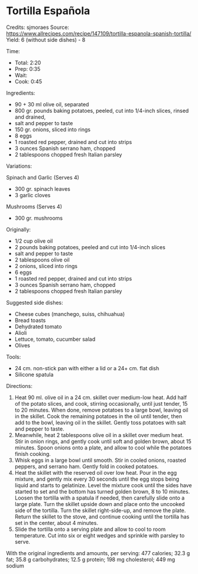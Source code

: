 # Tortilla Española

Credits: sjmoraes
Source: https://www.allrecipes.com/recipe/147109/tortilla-espanola-spanish-tortilla/
Yield: 6 (without side dishes) - 8

Time:

- Total: 2:20
- Prep: 0:35
- Wait:
- Cook: 0:45

Ingredients:

- 90 + 30 ml olive oil, separated
- 800 gr. pounds baking potatoes, peeled, cut into 1/4-inch slices, rinsed and drained,
- salt and pepper to taste
- 150 gr. onions, sliced into rings
- 8 eggs
- 1 roasted red pepper, drained and cut into strips
- 3 ounces Spanish serrano ham, chopped
- 2 tablespoons chopped fresh Italian parsley

Variations:
   
Spinach and Garlic (Serves 4)
- 300 gr. spinach leaves
- 3 garlic cloves

Mushrooms (Serves 4)
- 300 gr. mushrooms
   
Originally:

- 1/2 cup olive oil
- 2 pounds baking potatoes, peeled and cut into 1/4-inch slices
- salt and pepper to taste
- 2 tablespoons olive oil
- 2 onions, sliced into rings
- 6 eggs
- 1 roasted red pepper, drained and cut into strips
- 3 ounces Spanish serrano ham, chopped
- 2 tablespoons chopped fresh Italian parsley

Suggested side dishes:

- Cheese cubes (manchego, suiss, chihuahua)
- Bread toasts
- Dehydrated tomato
- Alioli
- Lettuce, tomato, cucumber salad
- Olives
   
Tools:

- 24 cm. non-stick pan with either a lid or a 24+ cm. flat dish
- Silicone spatula

Directions:

1. Heat 90 ml. olive oil in a 24 cm. skillet over medium-low heat. Add half of the potato slices, and cook, stirring occasionally, until just tender, 15 to 20 minutes. When done, remove potatoes to a large bowl, leaving oil in the skillet. Cook the remaining potatoes in the oil until tender, then add to the bowl, leaving oil in the skillet. Gently toss potatoes with salt and pepper to taste.
2. Meanwhile, heat 2 tablespoons olive oil in a skillet over medium heat. Stir in onion rings, and gently cook until soft and golden brown, about 15 minutes. Spoon onions onto a plate, and allow to cool while the potatoes finish cooking.
3. Whisk eggs in a large bowl until smooth. Stir in cooled onions, roasted peppers, and serrano ham. Gently fold in cooked potatoes.
4. Heat the skillet with the reserved oil over low heat. Pour in the egg mixture, and gently mix every 30 seconds until the egg stops being liquid and starts to gelatinize. Level the mixture cook until the sides have started to set and the bottom has turned golden brown, 8 to 10 minutes. Loosen the tortilla with a spatula if needed, then carefully slide onto a large plate. Turn the skillet upside down and place onto the uncooked side of the tortilla. Turn the skillet right-side-up, and remove the plate. Return the skillet to the stove, and continue cooking until the tortilla has set in the center, about 4 minutes.
5. Slide the tortilla onto a serving plate and allow to cool to room temperature. Cut into six or eight wedges and sprinkle with parsley to serve.

With the original ingredients and amounts, per serving: 477 calories; 32.3 g fat; 35.8 g carbohydrates; 12.5 g protein; 198 mg cholesterol; 449 mg sodium
 
